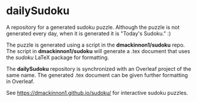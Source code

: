 # dailySudoku
A repository for a generated sudoku puzzle. Although the puzzle is not generated every day, when it is generated it is "Today's Sudoku." :)

The puzzle is generated using a script in the **dmackinnon1/sudoku** repo. The script in **dmackinnon1/sudoku** will generate a .tex document
that uses the *sudoku* LaTeX package for formatting.

The **dailySudoku** repository is synchronized with an Overleaf project of the same name. The generated .tex document can be given further formatting in Overleaf.

See https://dmackinnon1.github.io/sudoku/ for interactive sudoku puzzles.
